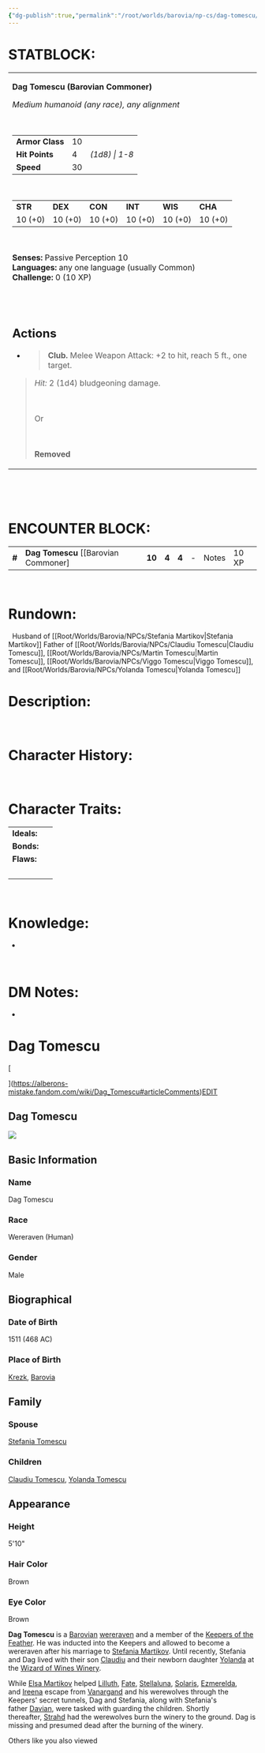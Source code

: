 ```yaml
---
{"dg-publish":true,"permalink":"/root/worlds/barovia/np-cs/dag-tomescu/","tags":["Barovia"]}
---
```



# **STATBLOCK:**

<table><tbody><tr class="odd"><td><p><strong>Dag Tomescu (Barovian Commoner)</strong></p><p><em>Medium humanoid (any race), any alignment</em></p><p> </p><table><tbody><tr class="odd"><td><strong>Armor Class</strong></td><td>10</td><td> </td></tr><tr class="even"><td><strong>Hit Points</strong></td><td>4</td><td><em>(1d8) | 1-8</em></td></tr><tr class="odd"><td><strong>Speed</strong></td><td>30</td><td> </td></tr></tbody></table><p> </p><table><tbody><tr class="odd"><td><strong>STR</strong></td><td><strong>DEX</strong></td><td><strong>CON</strong></td><td><strong>INT</strong></td><td><strong>WIS</strong></td><td><strong>CHA</strong></td></tr><tr class="even"><td>10 (+0)</td><td>10 (+0)</td><td>10 (+0)</td><td>10 (+0)</td><td>10 (+0)</td><td>10 (+0)</td></tr></tbody></table><p> </p><p><strong>Senses:</strong> Passive Perception 10<br />
<strong>Languages:</strong> any one language (usually Common)<br />
<strong>Challenge:</strong> 0 (10 XP)<br />
 </p><p> </p><h2 id="actions"><strong>Actions</strong></h2><ul><li><blockquote><p><strong>Club.</strong> Melee Weapon Attack: +2 to hit, reach 5 ft., one target.</p></blockquote></li></ul><blockquote><p><em>Hit:</em> 2 (1d4) bludgeoning damage.</p><p> </p><p>Or</p><p> </p><p><strong>Removed</strong></p></blockquote></td></tr></tbody></table>

 
 
 

 

# **ENCOUNTER BLOCK:**

|        |                                         |        |       |       |     |       |       |
|--------|-----------------------------------------|--------|-------|-------|-----|-------|-------|
| **\#** | **Dag Tomescu** \[\[Barovian Commoner\] | **10** | **4** | **4** | \-  | Notes | 10 XP |

 

# **Rundown:**

 
Husband of [[Root/Worlds/Barovia/NPCs/Stefania Martikov\|Stefania Martikov]]
Father of [[Root/Worlds/Barovia/NPCs/Claudiu Tomescu\|Claudiu Tomescu]], [[Root/Worlds/Barovia/NPCs/Martin Tomescu\|Martin Tomescu]], [[Root/Worlds/Barovia/NPCs/Viggo Tomescu\|Viggo Tomescu]], and [[Root/Worlds/Barovia/NPCs/Yolanda Tomescu\|Yolanda Tomescu]]

# **Description:**

 

# **Character History:**

 

# **Character Traits:** 

|             |     |
|-------------|-----|
| **Ideals:** |     |
| **Bonds:**  |     |
| **Flaws:**  |     |
|             |     |

 

# **Knowledge:**

-    

 

# **DM Notes:**

-    

# Dag Tomescu

[

](https://alberons-mistake.fandom.com/wiki/Dag_Tomescu#articleComments)[EDIT](https://alberons-mistake.fandom.com/wiki/Dag_Tomescu?veaction=edit)

## Dag Tomescu

[![](https://static.wikia.nocookie.net/alberons-mistake/images/5/5f/Dag_%283%29.jpg/revision/latest?cb=20191010173808)](https://static.wikia.nocookie.net/alberons-mistake/images/5/5f/Dag_%283%29.jpg/revision/latest?cb=20191010173808)

## Basic Information

### Name

Dag Tomescu

### Race

Wereraven (Human)

### Gender

Male

## Biographical

### Date of Birth

1511 (468 AC)

### Place of Birth

[Krezk](https://alberons-mistake.fandom.com/wiki/Krezk "Krezk"), [Barovia](https://alberons-mistake.fandom.com/wiki/Barovia "Barovia")

## Family

### Spouse

[Stefania Tomescu](https://alberons-mistake.fandom.com/wiki/Stefania_Tomescu "Stefania Tomescu")

### Children

[Claudiu Tomescu](https://alberons-mistake.fandom.com/wiki/Claudiu_Tomescu "Claudiu Tomescu"), [Yolanda Tomescu](https://alberons-mistake.fandom.com/wiki/Yolanda_Tomescu "Yolanda Tomescu")

## Appearance

### Height

5'10"

### Hair Color

Brown

### Eye Color

Brown

**Dag Tomescu** is a [Barovian](https://alberons-mistake.fandom.com/wiki/Barovia "Barovia") [wereraven](https://alberons-mistake.fandom.com/wiki/Wereravens "Wereravens") and a member of the [Keepers of the Feather](https://alberons-mistake.fandom.com/wiki/Keepers_of_the_Feather "Keepers of the Feather"). He was inducted into the Keepers and allowed to become a wereraven after his marriage to [Stefania Martikov](https://alberons-mistake.fandom.com/wiki/Stefania_Tomescu "Stefania Tomescu"). Until recently, Stefania and Dag lived with their son [Claudiu](https://alberons-mistake.fandom.com/wiki/Claudiu_Tomescu "Claudiu Tomescu") and their newborn daughter [Yolanda](https://alberons-mistake.fandom.com/wiki/Yolanda_Tomescu "Yolanda Tomescu") at the [Wizard of Wines Winery](https://alberons-mistake.fandom.com/wiki/Wizard_of_Wines_Winery "Wizard of Wines Winery").

While [Elsa Martikov](https://alberons-mistake.fandom.com/wiki/Elsa_Martikov "Elsa Martikov") helped [Lilluth](https://alberons-mistake.fandom.com/wiki/Lilluth_Chaemaer "Lilluth Chaemaer"), [Fate](https://alberons-mistake.fandom.com/wiki/Fate "Fate"), [Stellaluna](https://alberons-mistake.fandom.com/wiki/Stellaluna_Silverleaf "Stellaluna Silverleaf"), [Solaris](https://alberons-mistake.fandom.com/wiki/Solaris_Silverleaf "Solaris Silverleaf"), [Ezmerelda](https://alberons-mistake.fandom.com/wiki/Ezmerelda_d%27Avenir "Ezmerelda d'Avenir"), and [Ireena](https://alberons-mistake.fandom.com/wiki/Ireena_Kolyana "Ireena Kolyana") escape from [Vanargand](https://alberons-mistake.fandom.com/wiki/Vanargand "Vanargand") and his werewolves through the Keepers' secret tunnels, Dag and Stefania, along with Stefania's father [Davian](https://alberons-mistake.fandom.com/wiki/Davian_Martikov "Davian Martikov"), were tasked with guarding the children. Shortly thereafter, [Strahd](https://alberons-mistake.fandom.com/wiki/Strahd_von_Zarovich "Strahd von Zarovich") had the werewolves burn the winery to the ground. Dag is missing and presumed dead after the burning of the winery.

Others like you also viewed